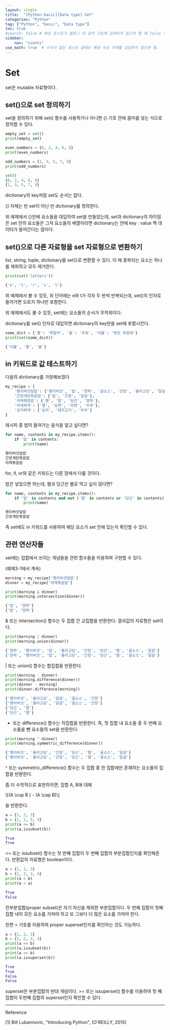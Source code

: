 ```yaml
---
layout: single
title:  "[Python-basic][Data type] Set"
categories: "Python"
tag: ["Python", "basic", "Data type"]
toc: true
#search: false # 해당 포스트가 블로그 내 검색 기능에 검색되지 않고자 할 때 false 사용.
sidebar:
    nav: "counts"
use_math: true  # 수식이 없는 포스트 글에는 해당 속성 자체를 삽입하지 않으면 됨.
---
```

# Set

set은 mutable 자료형이다.

## set()으로 set 정의하기

set을 정의하기 위해 set() 함수를 사용하거나 아니면 {} 기호 안에 콤마를 넣는 식으로 정의할 수 있다.

```python
empty_set = set()
print(empty_set)

even_numbers = {0, 2, 4, 6, 8}
print(even_numbers)

odd_numbers = {1, 3, 5, 7, 9}
print(odd_numbers)
```

```python
set()
{0, 2, 4, 6, 8}
{1, 3, 5, 7, 9}
```

dictionary의 key처럼 set도 순서는 없다.

{} 자체는 빈 set이 아닌 빈 dictionary를 정의한다. 

위 예제에서 {}안에 요소들을 대입하여 set을 만들었는데, set과 dictionary의 차이점은 set 안의 요소들은 그저 요소들의 배열이라면 dictionary는 안에 key : value 짝 데이터가 들어간다는 점이다.

## set()으로 다른 자료형을 set 자료형으로 변환하기

list, string, tuple, dictionary를 set으로 변환할 수 있다. 이 때 중복되는 요소는 하나를 제외하고 모두 제거한다.

```python
print(set('letters'))
```

```python
{'e', 't', 'r', 's', 'l'}
```

위 예제에서 볼 수 있듯, 위 단어에는 e와 t가 각자 두 번씩 반복되는데, set()의 인자로 들어가면 오로지 하나만 포함한다. 

위 예제에서도 볼 수 있듯, set에는 요소들의 순서가 무작위이다.

dictionary를 set() 인자로 대입하면 dictionary의 key만을 set에 포함시킨다.

```python
some_dict = {'물': '목말라', '불': '추워', '이불': '밖은 위험해'}
print(set(some_dict))
```

```python
{'이불', '물', '불'}
```

## in 키워드로 값 테스트하기

다음의 dictionary를 가정해보겠다

```python
my_recipe = {
    '팽이버섯덮밥': {'팽이버섯', '밥', '양파', '굴소스', '간장', '올리고당', '달걀'},
    '간장계란볶음밥': {'밥', '간장', '달걀'},
    '야채볶음밥': {'햄', '밥', '당근', '양파'},
    '부대찌개': {'햄', '당면', '라면', '두부'},
    '김치찌개': {'김치', '돼지고기', '두부'}
}
```

레시피 중 밥이 들어가는 음식을 알고 싶다면?

```python
for name, contents in my_recipe.items():
    if '밥' in contents:
        print(name)
```

```python
팽이버섯덮밥
간장계란볶음밥
야채볶음밥
```

for, if, or와 같은 키워드는 다른 장에서 다룰 것이다.

밥은 넣었으면 하는데, 햄과 당근은 별로 먹고 싶지 않다면?

```python
for name, contents in my_recipe.items():
    if '밥' in contents and not ('햄' in contents or '당근' in contents):
        print(name)
```

```python
팽이버섯덮밥
간장계란볶음밥
```

즉 set에도 in 키워드를 사용하여 해당 요소가 set 안에 있는지 확인할 수 있다.

## 관련 연산자들

set에는 집합에서 쓰이는 개념들을 관련 함수들을 이용하여 구현할 수 있다.

(예제3-1에서 계속)

```python
morning = my_recipe['팽이버섯덮밥']
dinner = my_recipe['야채볶음밥']

print(morning & dinner)
print(morning.intersection(dinner))
```

```python
{'밥', '양파'}
{'밥', '양파'}
```

& 또는 intersection() 함수는 두 집합 간 교집합을 반환한다. 결과값의 자료형은 set이다.

```python
print(morning | dinner)
print(morning.union(dinner))
```

```python
{'양파', '팽이버섯', '밥', '올리고당', '간장', '당근', '햄', '굴소스', '달걀'}
{'양파', '팽이버섯', '밥', '올리고당', '간장', '당근', '햄', '굴소스', '달걀'}
```

| 또는 union() 함수는 합집합을 반환한다.

```python
print(morning - dinner)
print(morning.difference(dinner))
print(dinner - morning)
print(dinner.difference(morning))
```

```python
{'팽이버섯', '올리고당', '달걀', '굴소스', '간장'}
{'팽이버섯', '올리고당', '달걀', '굴소스', '간장'}
{'당근', '햄'}
{'당근', '햄'}
```

- 또는 difference() 함수는 차집합을 반환한다. 즉, 첫 집합 내 요소들 중 두 번째 요소들을 뺀 요소들의 set을 반환한다. 

```python
print(morning ^ dinner)
print(morning.symmetric_difference(dinner))
```

```python
{'팽이버섯', '올리고당', '간장', '당근', '햄', '굴소스', '달걀'}
{'팽이버섯', '올리고당', '간장', '당근', '햄', '굴소스', '달걀'}
```

^ 또는 symmetric_difference() 함수는 두 집합 중 한 집합에만 존재하는 요소들의 집합을 반환한다. 

좀 더 수학적으로 표현하자면, 집합 A, B에 대해

\\[(A \cup B ) - (A \cap B)\\]

을 반환한다.

```python
a = {1, 2, 3}
b = {1, 2, 3, 4}
print(a <= b)
print(a.issubset(b))
```

```python
True
True
```

<= 또는 issubset() 함수는 첫 번째 집합이 두 번째 집합의 부분집합인지를 확인해준다. 반환값의 자료형은 boolean이다.

 

```python
a = {1, 2, 3}
b = {1, 2, 3, 4}
print(a < b)
print(a < a)
```

```python
True
False
```

진부분집합(proper subset)은 자기 자신을 제외한 부분집합이다. 두 번째 집합이 첫째 집합 내의 모든 요소를 가져야 하고 또 그보다 더 많은 요소를 가져야 한다.

한편 > 기호를 이용하여 proper superset인지를 확인하는 것도 가능하다. 

```python
a = {1, 2, 3}
b = {1, 2, 3, 4}
print(a <= b)
print(a.issubset(b))
print(a >= b)
print(a.issuperset(b))
```

```python
True
True
False
False
```

superset은 부분집합의 반대 개념이다. >= 또는 issuperset() 함수를 이용하여 첫 째 집합이 두번째 집합의 superset인지 확인할 수 있다. 

---

Reference

[1] Bill Lubannovic, "Introducing Python",  (O'REILLY, 2015)
